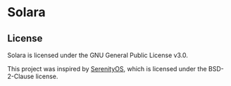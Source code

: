 # Solara

## License
Solara is licensed under the GNU General Public License v3.0.

This project was inspired by [SerenityOS](https://serenityos.org), which is licensed under the BSD-2-Clause license.